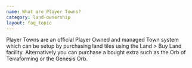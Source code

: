 ```yaml
---
name: What are Player Towns?
category: land-ownership
layout: faq_topic
---
```

Player Towns are an official Player Owned and managed Town system which can be setup by purchasing land tiles using the Land > Buy Land facility. Alternatively you can purchase a bought extra such as the Orb of Terraforming or the Genesis Orb.